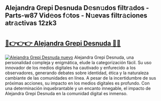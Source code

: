 ## Alejandra Grepi Desnuda D𝚎sn𝚞dos filtr𝚊dos - Parts-w87 Vid𝚎os f𝚘tos - N𝚞evas filtr𝚊ciones atr𝚊ctivas 12zk3

# <h2><a href="http://mbdl74.tromn.icu/?c=Alejandra+Grepi+Desnuda">🔗👉👉👉 Alejandra Grepi Desnuda 🔗🔗</a></h2>

[![Alejandra Grepi Desnuda nuevo](https://i.imgur.com/pEAQMta.gif)](http://mbdl74.tromn.icu/?c=Alejandra+Grepi+Desnuda)
Alejandra Grepi Desnuda, una personalidad compleja y enigmática, elude la categorización fácil. Su uso innovador de los medios digitales ha cautivado y enfurecido a los observadores, generando debates sobre identidad, ética y la naturaleza cambiante de las comunidades en línea. A pesar de la incertidumbre de sus próximas acciones, su impacto en los medios digitales es profundo. Con una determinación inquebrantable y un encanto innegable, el impacto de Alejandra Grepi Desnuda en la comunidad digital es inmenso.
